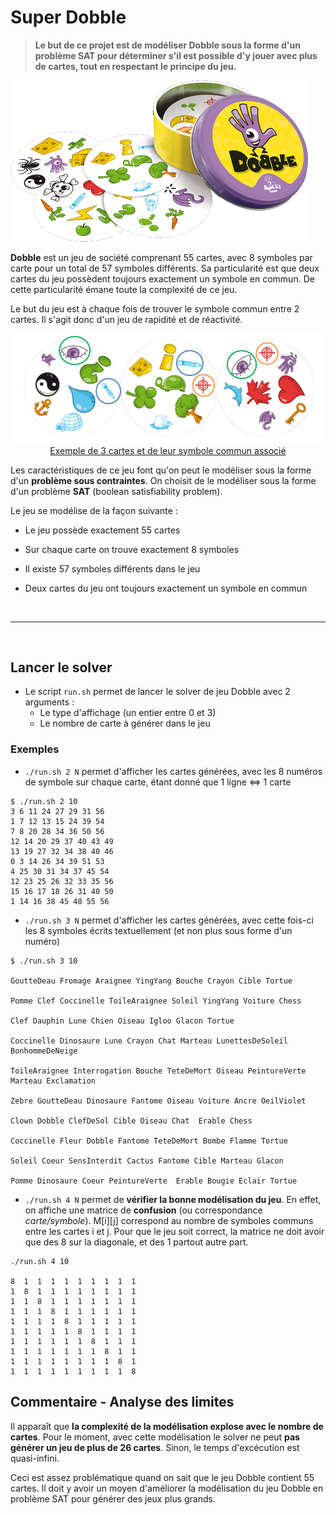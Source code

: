 #                                                   	Super Dobble



> **Le but de ce projet est de modéliser Dobble sous la forme d'un problème SAT pour déterminer s'il est possible d'y jouer avec plus de cartes, tout en respectant le principe du jeu.**



<img src="./images/dobble.png" alt="dobble" style="zoom:50%;" />



**Dobble** est un jeu de société comprenant 55 cartes, avec 8 symboles par carte pour un total de 57 symboles différents. Sa particularité est que deux cartes du jeu possèdent toujours exactement un symbole en commun. De cette particularité émane toute la complexité de ce jeu.

Le but du jeu est à chaque fois de trouver le symbole commun entre 2 cartes. Il s'agit donc d'un jeu de rapidité et de réactivité.

<p align="center">
<img src="./images/similar.png" alt="symboles communs" style="zoom:67%;" />
<ins>Exemple de 3 cartes et de leur symbole commun associé</ins>
</p>


Les caractéristiques de ce jeu font qu'on peut le modéliser sous la forme d'un **problème sous contraintes**. On choisit de le modéliser sous la forme d'un problème **SAT** (boolean satisfiability problem).

Le jeu se modélise de la façon suivante : 

- Le jeu possède exactement 55 cartes

- Sur chaque carte on trouve exactement 8 symboles

- Il existe 57 symboles différents dans le jeu

- Deux cartes du jeu ont toujours exactement un symbole en commun

<br/>

-------

<br/>

## Lancer le solver

- Le script ``run.sh`` permet de lancer le solver de jeu Dobble avec 2 arguments :
  - Le type d'affichage (un entier entre 0 et 3)
  - Le nombre de carte à générer dans le jeu

### Exemples

- ``./run.sh 2 N`` permet d'afficher les cartes générées, avec les 8 numéros de symbole sur chaque carte, étant donné que 1 ligne ⇔ 1 carte

```
$ ./run.sh 2 10
3 6 11 24 27 29 31 56 
1 7 12 13 15 24 39 54 
7 8 20 28 34 36 50 56 
12 14 20 29 37 40 43 49 
13 19 27 32 34 38 40 46 
0 3 14 26 34 39 51 53 
4 25 30 31 34 37 45 54 
12 23 25 26 32 33 35 56 
15 16 17 18 26 31 40 50 
1 14 16 38 45 48 55 56 
```

- ``./run.sh 3 N`` permet d'afficher les cartes générées, avec cette fois-ci les 8 symboles écrits textuellement (et non plus sous forme d'un numéro)

````
$ ./run.sh 3 10

GoutteDeau Fromage Araignee YingYang Bouche Crayon Cible Tortue 

Pomme Clef Coccinelle ToileAraignee Soleil YingYang Voiture Chess 

Clef Dauphin Lune Chien Oiseau Igloo Glacon Tortue 

Coccinelle Dinosaure Lune Crayon Chat Marteau LunettesDeSoleil BonhommeDeNeige 

ToileAraignee Interrogation Bouche TeteDeMort Oiseau PeintureVerte Marteau Exclamation 

Zebre GoutteDeau Dinosaure Fantome Oiseau Voiture Ancre OeilViolet 

Clown Dobble ClefDeSol Cible Oiseau Chat  Erable Chess 

Coccinelle Fleur Dobble Fantome TeteDeMort Bombe Flamme Tortue 

Soleil Coeur SensInterdit Cactus Fantome Cible Marteau Glacon 

Pomme Dinosaure Coeur PeintureVerte  Erable Bougie Eclair Tortue 
````



- ``./run.sh 4 N`` permet de **vérifier la bonne modélisation du jeu**. En effet, on affiche une matrice de **confusion** (ou correspondance *carte/symbole*). M\[i][j] correspond au nombre de symboles communs entre les cartes i et j. Pour que le jeu soit correct, la matrice ne doit avoir que des 8 sur la diagonale, et des 1 partout autre part.

````
./run.sh 4 10

8  1  1  1  1  1  1  1  1  1  
1  8  1  1  1  1  1  1  1  1  
1  1  8  1  1  1  1  1  1  1  
1  1  1  8  1  1  1  1  1  1  
1  1  1  1  8  1  1  1  1  1  
1  1  1  1  1  8  1  1  1  1  
1  1  1  1  1  1  8  1  1  1  
1  1  1  1  1  1  1  8  1  1  
1  1  1  1  1  1  1  1  8  1  
1  1  1  1  1  1  1  1  1  8  
````


## Commentaire - Analyse des limites

Il apparaît que **la complexité de la modélisation explose avec le nombre de cartes**. Pour le moment, avec cette modélisation le solver ne peut **pas générer un jeu de plus de 26 cartes**. Sinon, le temps d'excécution est quasi-infini. 

Ceci est assez problématique quand on sait que le jeu Dobble contient 55 cartes. Il doit y avoir un moyen d'améliorer la modélisation du jeu Dobble en problème SAT pour générer des jeux plus grands.

